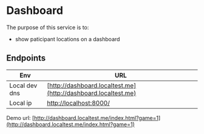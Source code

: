 # Dashboard

The purpose of this service is to:

- show paticipant locations on a dashboard

## Endpoints

| Env           | URL                                                                |
|---------------|--------------------------------------------------------------------|
| Local dev dns | [http://dashboard.localtest.me](http://dashboard.localtest.me)     |
| Local ip      | [http://localhost:8000/](http://localhost:8000/)                   |


Demo url: [http://dashboard.localtest.me/index.html?game=1](http://dashboard.localtest.me/index.html?game=1)
